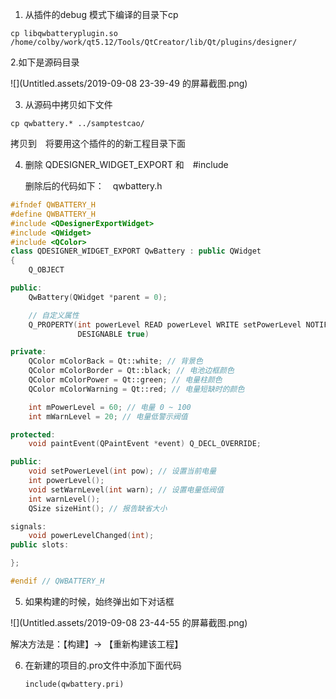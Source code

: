 1. 从插件的debug 模式下编译的目录下cp

```shell
cp libqwbatteryplugin.so /home/colby/work/qt5.12/Tools/QtCreator/lib/Qt/plugins/designer/
```

2.如下是源码目录

![](Untitled.assets/2019-09-08 23-39-49 的屏幕截图.png)

3. 从源码中拷贝如下文件

```shell
cp qwbattery.* ../samptestcao/
```

拷贝到　将要用这个插件的的新工程目录下面

4. 删除 QDESIGNER_WIDGET_EXPORT 和　#include <QDesignerExportWidget>

   删除后的代码如下：　qwbattery.h

```c++
#ifndef QWBATTERY_H                                                                                                                                                                                                
#define QWBATTERY_H
#include <QDesignerExportWidget>
#include <QWidget>
#include <QColor>
class QDESIGNER_WIDGET_EXPORT QwBattery : public QWidget
{
    Q_OBJECT

public:
    QwBattery(QWidget *parent = 0); 

    // 自定义属性
    Q_PROPERTY(int powerLevel READ powerLevel WRITE setPowerLevel NOTIFY powerLevelChanged
               DESIGNABLE true)

private:
    QColor mColorBack = Qt::white; // 背景色
    QColor mColorBorder = Qt::black; // 电池边框颜色
    QColor mColorPower = Qt::green; // 电量柱颜色
    QColor mColorWarning = Qt::red; // 电量短缺时的颜色

    int mPowerLevel = 60; // 电量 0 ~ 100
    int mWarnLevel = 20; // 电量低警示阀值

protected:
    void paintEvent(QPaintEvent *event) Q_DECL_OVERRIDE;

public:
    void setPowerLevel(int pow); // 设置当前电量
    int powerLevel();
    void setWarnLevel(int warn); // 设置电量低阀值
    int warnLevel();
    QSize sizeHint(); // 报告缺省大小

signals:
    void powerLevelChanged(int);
public slots:

};

#endif // QWBATTERY_H
```

5. 如果构建的时候，始终弹出如下对话框

![](Untitled.assets/2019-09-08 23-44-55 的屏幕截图.png)

解决方法是：【构建】-> 【重新构建该工程】

6. 在新建的项目的.pro文件中添加下面代码

   ```
   include(qwbattery.pri)
   ```

